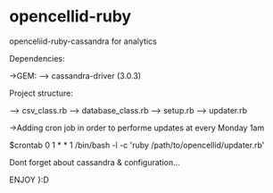 # opencellid-ruby
openceliid-ruby-cassandra for analytics

Dependencies:

->GEM:
--> cassandra-driver (3.0.3)

Project structure:

--> csv_class.rb
--> database_class.rb
--> setup.rb
--> updater.rb

->Adding cron job in order to performe updates at every Monday 1am

$crontab
0 1 * * 1 /bin/bash -l -c 'ruby /path/to/opencellid/updater.rb'

Dont forget about cassandra & configuration...

ENJOY }:D

